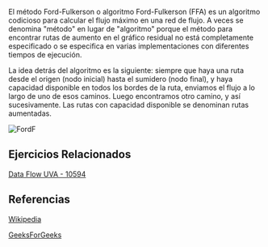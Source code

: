El método Ford-Fulkerson o algoritmo Ford-Fulkerson (FFA) es un algoritmo codicioso para calcular el flujo máximo en una red de flujo. A veces se denomina "método" en lugar de "algoritmo" porque el método para encontrar rutas de aumento en el gráfico residual no está completamente especificado o se especifica en varias implementaciones con diferentes tiempos de ejecución.


La idea detrás del algoritmo es la siguiente: siempre que haya una ruta desde el origen (nodo inicial) hasta el sumidero (nodo final), y haya capacidad disponible en todos los bordes de la ruta, enviamos el flujo a lo largo de uno de esos caminos. Luego encontramos otro camino, y así sucesivamente. Las rutas con capacidad disponible se denominan rutas aumentadas.

![FordF](https://cdn.programiz.com/sites/tutorial2program/files/flow-network-example.png)

## Ejercicios Relacionados
[Data Flow UVA - 10594](https://vjudge.net/problem/UVA-10594)

## Referencias
[Wikipedia](https://es.wikipedia.org/wiki/Algoritmo_de_Ford-Fulkerson)


[GeeksForGeeks](https://www.geeksforgeeks.org/ford-fulkerson-algorithm-for-maximum-flow-problem/)
